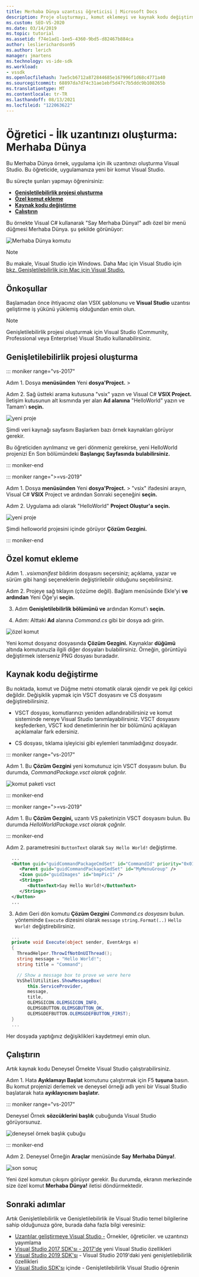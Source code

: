 ```yaml
---
title: Merhaba Dünya uzantısı öğreticisi | Microsoft Docs
description: Proje oluşturmayı, komut eklemeyi ve kaynak kodu değiştirmeyi içeren Visual Studio uzantısı olarak yeni bir komut eklemeyi öğrenin.
ms.custom: SEO-VS-2020
ms.date: 03/14/2019
ms.topic: tutorial
ms.assetid: f74e1ad1-1ee5-4360-9bd5-d82467b884ca
author: leslierichardson95
ms.author: lerich
manager: jmartens
ms.technology: vs-ide-sdk
ms.workload:
- vssdk
ms.openlocfilehash: 7ae5cb6712a872844685e167996f1d68c4771a40
ms.sourcegitcommit: 68897da7d74c31ae1ebf5d47c7b5ddc9b108265b
ms.translationtype: MT
ms.contentlocale: tr-TR
ms.lasthandoff: 08/13/2021
ms.locfileid: "122063622"
---
```

# <a name="tutorial---create-your-first-extension-hello-world"></a>Öğretici - İlk uzantınızı oluşturma: Merhaba Dünya

Bu Merhaba Dünya örnek, uygulama için ilk uzantınızı oluşturma Visual Studio. Bu öğreticide, uygulamanıza yeni bir komut Visual Studio.

Bu süreçte şunları yapmayı öğrenirsiniz:

* **[Genişletilebilirlik projesi oluşturma](#create-an-extensibility-project)**
* **[Özel komut ekleme](#add-a-custom-command)**
* **[Kaynak kodu değiştirme](#modify-the-source-code)**
* **[Çalıştırın](#run-it)**

Bu örnekte Visual C# kullanarak "Say Merhaba Dünya!" adlı özel bir menü düğmesi Merhaba Dünya. şu şekilde görünüyor:

![Merhaba Dünya komutu](media/hello-world-say-hello-world.png)

> [!NOTE]
> Bu makale, Visual Studio için Windows. Daha Mac için Visual Studio için [bkz. Genişletilebilirlik için Mac için Visual Studio.](/visualstudio/mac/extending-visual-studio-mac-walkthrough)

## <a name="prerequisites"></a>Önkoşullar

Başlamadan önce ihtiyacınız olan VSIX şablonunu ve **Visual Studio** uzantısı geliştirme iş yükünü yüklemiş olduğundan emin olun.

> [!NOTE]
> Genişletilebilirlik projesi oluşturmak için Visual Studio (Community, Professional veya Enterprise) Visual Studio kullanabilirsiniz.

## <a name="create-an-extensibility-project"></a>Genişletilebilirlik projesi oluşturma

::: moniker range="vs-2017"

Adım 1. Dosya **menüsünden** Yeni **dosya'Project.**  >  

Adım 2. Sağ üstteki arama kutusuna "vsix" yazın ve Visual C# **VSIX Project.** İletişim kutusunun alt kısmında yer alan **Ad alanına** "HelloWorld" yazın ve Tamam'ı **seçin.**

![yeni proje](media/hello-world-new-project.png)

Şimdi veri kaynağı sayfasını Başlarken bazı örnek kaynakları görüyor gerekir.

Bu öğreticiden ayrılmanız ve geri dönmeniz gerekirse, yeni HelloWorld projenizi En Son bölümündeki **Başlangıç Sayfasında** **bulabilirsiniz.**

::: moniker-end

::: moniker range=">=vs-2019"

Adım 1. Dosya **menüsünden** Yeni **dosya'Project.**  >   "vsix" ifadesini arayın, Visual C# **VSIX** Project ve ardından Sonraki seçeneğini **seçin.**

Adım 2. Uygulama adı olarak "HelloWorld" **Project Oluştur'a** **seçin.**

![yeni proje](media/hello-world-new-project-2019.png)

Şimdi helloworld projesini içinde görüyor **Çözüm Gezgini.**

::: moniker-end

## <a name="add-a-custom-command"></a>Özel komut ekleme

Adım 1. *.vsixmanifest* bildirim dosyasını seçersiniz; açıklama, yazar ve sürüm gibi hangi seçeneklerin değiştirilebilir olduğunu seçebilirsiniz.

Adım 2. Projeye sağ tıklayın (çözüme değil). Bağlam menüsünde Ekle'yi **ve ardından** Yeni Öğe'yi **seçin.**

3. Adım **Genişletilebilirlik bölümünü ve** ardından Komut'ı **seçin.**

4. Adım: Alttaki **Ad** alanına *Command.cs* gibi bir dosya adı girin.

![özel komut](media/hello-world-vsix-command.png)

Yeni komut dosyanız dosyasında **Çözüm Gezgini.** Kaynaklar **düğümü** altında komutunuzla ilgili diğer dosyaları bulabilirsiniz. Örneğin, görüntüyü değiştirmek isterseniz PNG dosyası buradadır.

## <a name="modify-the-source-code"></a>Kaynak kodu değiştirme

Bu noktada, komut ve Düğme metni otomatik olarak ojendir ve pek ilgi çekici değildir. Değişiklik yapmak için VSCT dosyasını ve CS dosyasını değiştirebilirsiniz.

* VSCT dosyası, komutlarınızı yeniden adlandırabilirsiniz ve komut sisteminde nereye Visual Studio tanımlayabilirsiniz. VSCT dosyasını keşfederken, VSCT kod denetimlerinin her bir bölümünü açıklayan açıklamalar fark edersiniz.

* CS dosyası, tıklama işleyicisi gibi eylemleri tanımladığınız dosyadır.

::: moniker range="vs-2017"

Adım 1. Bu **Çözüm Gezgini** yeni komutunuz için VSCT dosyasını bulun. Bu durumda, *CommandPackage.vsct olarak çağrılır.*

![komut paketi vsct](media/hello-world-command-package-vsct.png)

::: moniker-end

::: moniker range=">=vs-2019"

Adım 1. Bu **Çözüm Gezgini,** uzantı VS paketinizin VSCT dosyasını bulun. Bu durumda *HelloWorldPackage.vsct olarak çağrılır.*

::: moniker-end

Adım 2. parametresini `ButtonText` olarak `Say Hello World!` değiştirme.

```xml
  ...
  <Button guid="guidCommandPackageCmdSet" id="CommandId" priority="0x0100" type="Button">
     <Parent guid="guidCommandPackageCmdSet" id="MyMenuGroup" />
     <Icon guid="guidImages" id="bmpPic1" />
     <Strings>
        <ButtonText>Say Hello World!</ButtonText>
     </Strings>
  </Button>
  ...
```

3. Adım Geri dön komutu **Çözüm Gezgini** *Command.cs dosyasını* bulun. yönteminde `Execute` dizesini olarak `message` `string.Format(..)` `Hello World!` değiştirebilirsiniz.

```csharp
  ...
  private void Execute(object sender, EventArgs e)
  {
    ThreadHelper.ThrowIfNotOnUIThread();
    string message = "Hello World!";
    string title = "Command";

    // Show a message box to prove we were here
    VsShellUtilities.ShowMessageBox(
        this.ServiceProvider,
        message,
        title,
        OLEMSGICON.OLEMSGICON_INFO,
        OLEMSGBUTTON.OLEMSGBUTTON_OK,
        OLEMSGDEFBUTTON.OLEMSGDEFBUTTON_FIRST);
  }
  ...
```

Her dosyada yaptığınız değişiklikleri kaydetmeyi emin olun.

## <a name="run-it"></a>Çalıştırın

Artık kaynak kodu Deneysel Örnekte Visual Studio çalıştırabilirsiniz.

Adım 1. Hata **Ayıklamayı Başlat** komutunu çalıştırmak için F5 **tuşuna** basın. Bu komut projenizi derlemek ve deneysel örneği adlı yeni bir Visual Studio başlatarak hata **ayıklayıcısını başlatır.**

::: moniker range="vs-2017"

Deneysel Örnek **sözcüklerini başlık** çubuğunda Visual Studio görüyorsunuz.

![deneysel örnek başlık çubuğu](media/hello-world-exp-instance.png)

::: moniker-end

Adım 2. Deneysel Örneğin **Araçlar** menüsünde **Say** **Merhaba Dünya!**.

![son sonuç](media/hello-world-final-result.png)

Yeni özel komutun çıkışını görüyor gerekir. Bu durumda, ekranın merkezinde size özel komut **Merhaba Dünya!** iletisi döndürmektedir.

## <a name="next-steps"></a>Sonraki adımlar

Artık Genişletilebilirlik ve Genişletilebilirlik ile Visual Studio temel bilgilerine sahip olduğunuza göre, burada daha fazla bilgi veresiniz:

* [Uzantılar geliştirmeye Visual Studio -](starting-to-develop-visual-studio-extensions.md) Örnekler, öğreticiler. ve uzantınızı yayımlama
* [Visual Studio 2017 SDK'sı - 2017'de](what-s-new-in-the-visual-studio-2017-sdk.md) yeni Visual Studio özellikleri
* [Visual Studio 2019 SDK'sı](whats-new-visual-studio-2019-sdk.md) - Visual Studio 2019'daki yeni genişletilebilirlik özellikleri
* [Visual Studio SDK'sı](internals/inside-the-visual-studio-sdk.md) içinde - Genişletilebilirlik Visual Studio öğrenin
